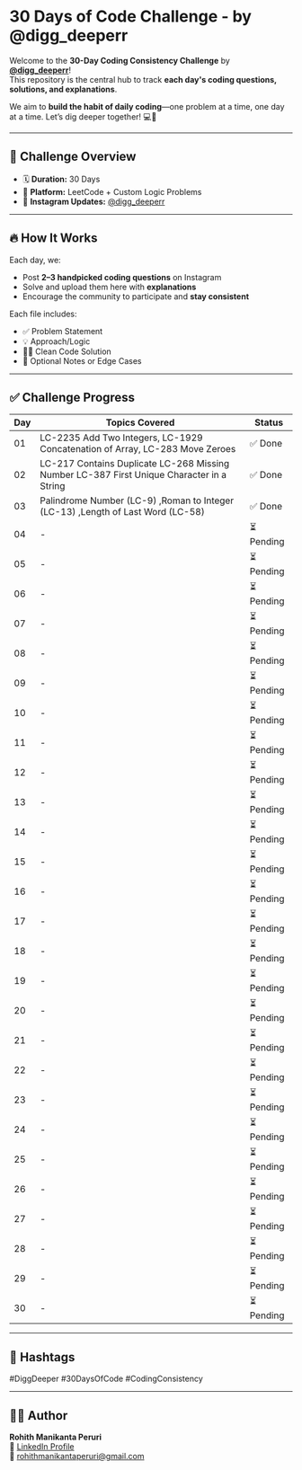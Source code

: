# 30 Days of Code Challenge - by @digg_deeperr  

Welcome to the **30-Day Coding Consistency Challenge** by **[@digg_deeperr](https://instagram.com/digg_deeperr)**!  
This repository is the central hub to track **each day's coding questions, solutions, and explanations**.  

We aim to **build the habit of daily coding**—one problem at a time, one day at a time. Let’s dig deeper together! 💻🚀  

---

## 📅 Challenge Overview  

- 🗓 **Duration:** 30 Days  
- 📍 **Platform:** LeetCode + Custom Logic Problems  
- 📸 **Instagram Updates:** [@digg_deeperr](https://instagram.com/digg_deeperr)  

---

## 🔥 How It Works  
Each day, we:  
- Post **2–3 handpicked coding questions** on Instagram  
- Solve and upload them here with **explanations**  
- Encourage the community to participate and **stay consistent**  

Each file includes:  
- ✅ Problem Statement  
- 💡 Approach/Logic  
- 🧑‍💻 Clean Code Solution  
- 📘 Optional Notes or Edge Cases  

---

## ✅ Challenge Progress  

| Day | Topics Covered | Status |
|-----|----------------|--------|
| 01  | LC-2235 Add Two Integers, LC-1929 Concatenation of Array, LC-283 Move Zeroes | ✅ Done |
| 02  | LC-217 Contains Duplicate LC-268 Missing Number LC-387 First Unique Character in a String | ✅ Done |
| 03  | Palindrome Number (LC-9) ,Roman to Integer (LC-13) ,Length of Last Word (LC-58)  | ✅ Done |
| 04  | - | ⏳ Pending |
| 05  | - | ⏳ Pending |
| 06  | - | ⏳ Pending |
| 07  | - | ⏳ Pending |
| 08  | - | ⏳ Pending |
| 09  | - | ⏳ Pending |
| 10  | - | ⏳ Pending |
| 11  | - | ⏳ Pending |
| 12  | - | ⏳ Pending |
| 13  | - | ⏳ Pending |
| 14  | - | ⏳ Pending |
| 15  | - | ⏳ Pending |
| 16  | - | ⏳ Pending |
| 17  | - | ⏳ Pending |
| 18  | - | ⏳ Pending |
| 19  | - | ⏳ Pending |
| 20  | - | ⏳ Pending |
| 21  | - | ⏳ Pending |
| 22  | - | ⏳ Pending |
| 23  | - | ⏳ Pending |
| 24  | - | ⏳ Pending |
| 25  | - | ⏳ Pending |
| 26  | - | ⏳ Pending |
| 27  | - | ⏳ Pending |
| 28  | - | ⏳ Pending |
| 29  | - | ⏳ Pending |
| 30  | - | ⏳ Pending |  

---

## 📌 Hashtags  
#DiggDeeper #30DaysOfCode #CodingConsistency  

---

## 👨‍💻 Author  
**Rohith Manikanta Peruri**  
🔗 [LinkedIn Profile](https://www.linkedin.com/in/rohith-manikanta-peruri-a3323b2b8/)  
📧 [rohithmanikantaperuri@gmail.com](mailto:rohithmanikantaperuri@gmail.com)  
